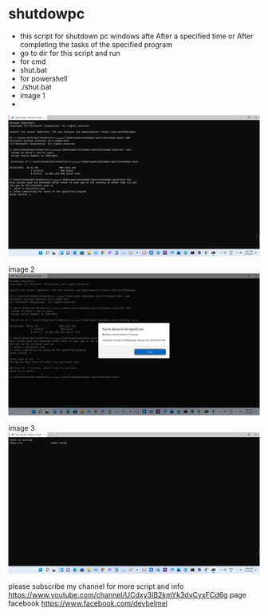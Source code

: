 # shutdowpc
+ this script for shutdown pc windows afte After a specified time or After completing the tasks of the specified program  
+ go to dir for this script and run 
+ for cmd
+ shut.bat
+ for powershell
+ ./shut.bat
+ image 1
+ 
 ![Imgur Image](https://github.com/aissaabk/shutdowpc/blob/main/screenshot/run01.png)
 
 image 2
![Imgur Image](https://github.com/aissaabk/shutdowpc/blob/main/screenshot/run02.png)

 image 3
![Imgur Image](https://github.com/aissaabk/shutdowpc/blob/main/screenshot/run03.png)

please subscribe my channel for more script and info
https://www.youtube.com/channel/UCdxy3IB2kmYk3dvCyxFCd6g
page facebook
https://www.facebook.com/devbelmel
